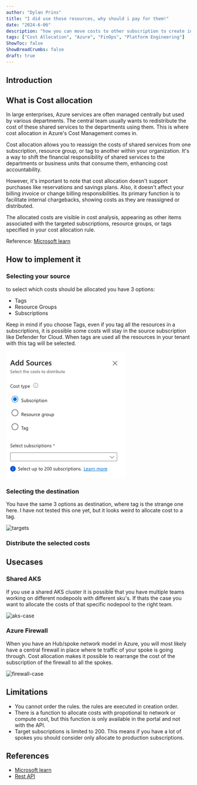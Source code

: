 ```yaml
---
author: "Dylan Prins"
title: "I did use those resources, why should i pay for them!"
date: "2024-6-06"
description: "how you can move costs to other subscription to create internal charging"
tags: ["Cost Allocation", "Azure", "FinOps", "Platform Engineering"]
ShowToc: false
ShowBreadCrumbs: false
draft: true
---
```


## Introduction

## What is Cost allocation

In large enterprises, Azure services are often managed centrally but used by various departments. The central team usually wants to redistribute the cost of these shared services to the departments using them. This is where cost allocation in Azure's Cost Management comes in.

Cost allocation allows you to reassign the costs of shared services from one subscription, resource group, or tag to another within your organization. It's a way to shift the financial responsibility of shared services to the departments or business units that consume them, enhancing cost accountability.

However, it's important to note that cost allocation doesn't support purchases like reservations and savings plans. Also, it doesn't affect your billing invoice or change billing responsibilities. Its primary function is to facilitate internal chargebacks, showing costs as they are reassigned or distributed.

The allocated costs are visible in cost analysis, appearing as other items associated with the targeted subscriptions, resource groups, or tags specified in your cost allocation rule.

Reference: [Microsoft learn](https://learn.microsoft.com/en-us/azure/cost-management-billing/costs/allocate-costs)

## How to implement it

### Selecting your source

to select which costs should be allocated you have 3 options:

- Tags
- Resource Groups
- Subscriptions

Keep in mind if you choose Tags, even if you tag all the resources in a subscriptions, it is possible some costs will stay in the source subscription
like Defender for Cloud. When tags are used all the resources in your tenant with this tag will be selected.

![source](./img/cost-allocation/source.png)

### Selecting the destination

You have the same 3 options as destination, where tag is the strange one here.
I have not tested this one yet, but it looks weird to allocate cost to a tag.

![targets](../../assets/img/cost-allocation/targets.png)

### Distribute the selected costs



## Usecases

### Shared AKS

If you use a shared AKS cluster it is possible that you have multiple teams working on different nodepools with different sku's.
If thats the case you want to allocate the costs of that specific nodepool to the right team.

![aks-case](../../assets/img/cost-allocation/aks-use-case.png)

### Azure Firewall

When you have an Hub/spoke network model in Azure, you will most likely have a central firewall in place where te traffic of your spoke is
going through. Cost allocation makes it possible to rearrange the cost of the subscription of the firewall to all the spokes.

![firewall-case](../../assets/img/cost-allocation/firewall-use-case.png)

## Limitations

- You cannot order the rules. the rules are executed in creation order.
- There is a function to allocate costs with propotional to network or compute cost, but this function is only available in the portal and not with the API.
- Target subscriptions is limited to 200. This means if you have a lot of spokes you should consider only allocate to production subscriptions.

## References

- [Microsoft learn](https://learn.microsoft.com/en-us/azure/cost-management-billing/costs/allocate-costs)
- [Rest API](https://learn.microsoft.com/en-us/rest/api/cost-management/cost-allocation-rules?view=rest-cost-management-2023-11-01)
